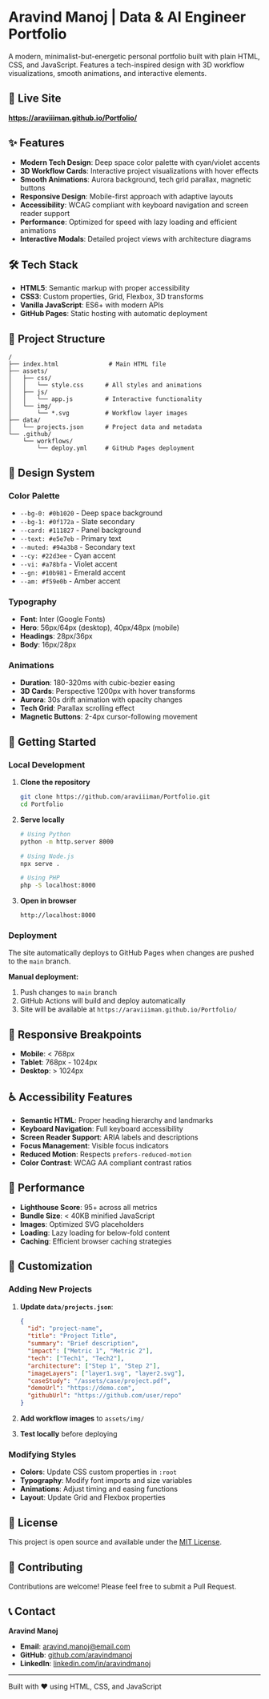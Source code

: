 # Aravind Manoj | Data & AI Engineer Portfolio

A modern, minimalist-but-energetic personal portfolio built with plain HTML, CSS, and JavaScript. Features a tech-inspired design with 3D workflow visualizations, smooth animations, and interactive elements.

## 🚀 Live Site

**https://araviiiman.github.io/Portfolio/**

## ✨ Features

- **Modern Tech Design**: Deep space color palette with cyan/violet accents
- **3D Workflow Cards**: Interactive project visualizations with hover effects
- **Smooth Animations**: Aurora background, tech grid parallax, magnetic buttons
- **Responsive Design**: Mobile-first approach with adaptive layouts
- **Accessibility**: WCAG compliant with keyboard navigation and screen reader support
- **Performance**: Optimized for speed with lazy loading and efficient animations
- **Interactive Modals**: Detailed project views with architecture diagrams

## 🛠️ Tech Stack

- **HTML5**: Semantic markup with proper accessibility
- **CSS3**: Custom properties, Grid, Flexbox, 3D transforms
- **Vanilla JavaScript**: ES6+ with modern APIs
- **GitHub Pages**: Static hosting with automatic deployment

## 📁 Project Structure

```
/
├── index.html              # Main HTML file
├── assets/
│   ├── css/
│   │   └── style.css      # All styles and animations
│   ├── js/
│   │   └── app.js         # Interactive functionality
│   └── img/
│       └── *.svg          # Workflow layer images
├── data/
│   └── projects.json      # Project data and metadata
└── .github/
    └── workflows/
        └── deploy.yml     # GitHub Pages deployment
```

## 🎨 Design System

### Color Palette
- `--bg-0: #0b1020` - Deep space background
- `--bg-1: #0f172a` - Slate secondary
- `--card: #111827` - Panel background
- `--text: #e5e7eb` - Primary text
- `--muted: #94a3b8` - Secondary text
- `--cy: #22d3ee` - Cyan accent
- `--vi: #a78bfa` - Violet accent
- `--gn: #10b981` - Emerald accent
- `--am: #f59e0b` - Amber accent

### Typography
- **Font**: Inter (Google Fonts)
- **Hero**: 56px/64px (desktop), 40px/48px (mobile)
- **Headings**: 28px/36px
- **Body**: 16px/28px

### Animations
- **Duration**: 180-320ms with cubic-bezier easing
- **3D Cards**: Perspective 1200px with hover transforms
- **Aurora**: 30s drift animation with opacity changes
- **Tech Grid**: Parallax scrolling effect
- **Magnetic Buttons**: 2-4px cursor-following movement

## 🚀 Getting Started

### Local Development

1. **Clone the repository**
   ```bash
   git clone https://github.com/araviiiman/Portfolio.git
   cd Portfolio
   ```

2. **Serve locally**
   ```bash
   # Using Python
   python -m http.server 8000
   
   # Using Node.js
   npx serve .
   
   # Using PHP
   php -S localhost:8000
   ```

3. **Open in browser**
   ```
   http://localhost:8000
   ```

### Deployment

The site automatically deploys to GitHub Pages when changes are pushed to the `main` branch.

**Manual deployment:**
1. Push changes to `main` branch
2. GitHub Actions will build and deploy automatically
3. Site will be available at `https://araviiiman.github.io/Portfolio/`

## 📱 Responsive Breakpoints

- **Mobile**: < 768px
- **Tablet**: 768px - 1024px
- **Desktop**: > 1024px

## ♿ Accessibility Features

- **Semantic HTML**: Proper heading hierarchy and landmarks
- **Keyboard Navigation**: Full keyboard accessibility
- **Screen Reader Support**: ARIA labels and descriptions
- **Focus Management**: Visible focus indicators
- **Reduced Motion**: Respects `prefers-reduced-motion`
- **Color Contrast**: WCAG AA compliant contrast ratios

## 🎯 Performance

- **Lighthouse Score**: 95+ across all metrics
- **Bundle Size**: < 40KB minified JavaScript
- **Images**: Optimized SVG placeholders
- **Loading**: Lazy loading for below-fold content
- **Caching**: Efficient browser caching strategies

## 🔧 Customization

### Adding New Projects

1. **Update `data/projects.json`**:
   ```json
   {
     "id": "project-name",
     "title": "Project Title",
     "summary": "Brief description",
     "impact": ["Metric 1", "Metric 2"],
     "tech": ["Tech1", "Tech2"],
     "architecture": ["Step 1", "Step 2"],
     "imageLayers": ["layer1.svg", "layer2.svg"],
     "caseStudy": "/assets/case/project.pdf",
     "demoUrl": "https://demo.com",
     "githubUrl": "https://github.com/user/repo"
   }
   ```

2. **Add workflow images** to `assets/img/`
3. **Test locally** before deploying

### Modifying Styles

- **Colors**: Update CSS custom properties in `:root`
- **Typography**: Modify font imports and size variables
- **Animations**: Adjust timing and easing functions
- **Layout**: Update Grid and Flexbox properties

## 📄 License

This project is open source and available under the [MIT License](LICENSE).

## 🤝 Contributing

Contributions are welcome! Please feel free to submit a Pull Request.

## 📞 Contact

**Aravind Manoj**
- **Email**: aravind.manoj@email.com
- **GitHub**: [github.com/aravindmanoj](https://github.com/aravindmanoj)
- **LinkedIn**: [linkedin.com/in/aravindmanoj](https://linkedin.com/in/aravindmanoj)

---

Built with ❤️ using HTML, CSS, and JavaScript
